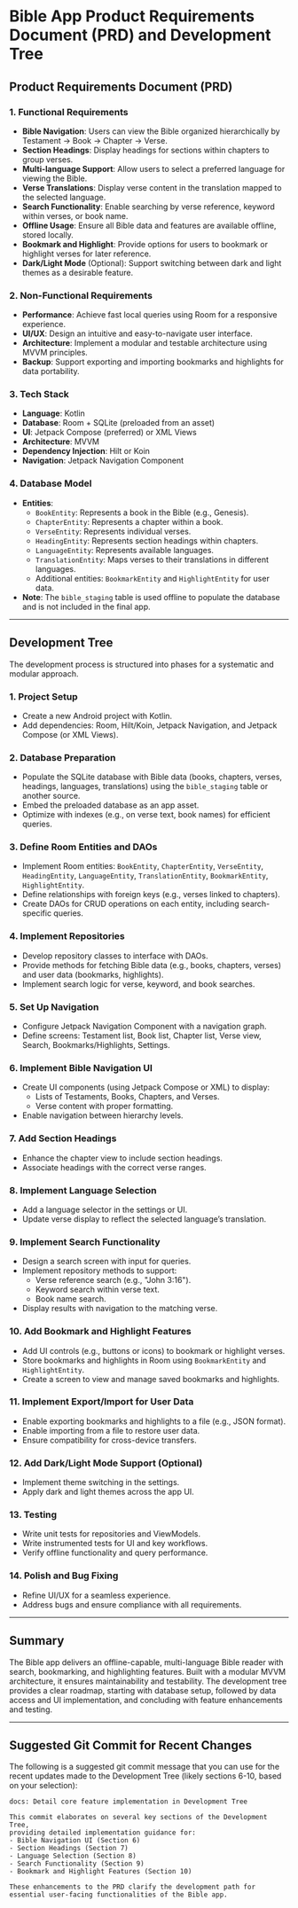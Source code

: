 # Bible App Product Requirements Document (PRD) and Development Tree

## Product Requirements Document (PRD)

### 1. Functional Requirements

- **Bible Navigation**: Users can view the Bible organized hierarchically by Testament → Book → Chapter → Verse.
- **Section Headings**: Display headings for sections within chapters to group verses.
- **Multi-language Support**: Allow users to select a preferred language for viewing the Bible.
- **Verse Translations**: Display verse content in the translation mapped to the selected language.
- **Search Functionality**: Enable searching by verse reference, keyword within verses, or book name.
- **Offline Usage**: Ensure all Bible data and features are available offline, stored locally.
- **Bookmark and Highlight**: Provide options for users to bookmark or highlight verses for later reference.
- **Dark/Light Mode** (Optional): Support switching between dark and light themes as a desirable feature.

### 2. Non-Functional Requirements

- **Performance**: Achieve fast local queries using Room for a responsive experience.
- **UI/UX**: Design an intuitive and easy-to-navigate user interface.
- **Architecture**: Implement a modular and testable architecture using MVVM principles.
- **Backup**: Support exporting and importing bookmarks and highlights for data portability.

### 3. Tech Stack

- **Language**: Kotlin
- **Database**: Room + SQLite (preloaded from an asset)
- **UI**: Jetpack Compose (preferred) or XML Views
- **Architecture**: MVVM
- **Dependency Injection**: Hilt or Koin
- **Navigation**: Jetpack Navigation Component

### 4. Database Model

- **Entities**:
  - `BookEntity`: Represents a book in the Bible (e.g., Genesis).
  - `ChapterEntity`: Represents a chapter within a book.
  - `VerseEntity`: Represents individual verses.
  - `HeadingEntity`: Represents section headings within chapters.
  - `LanguageEntity`: Represents available languages.
  - `TranslationEntity`: Maps verses to their translations in different languages.
  - Additional entities: `BookmarkEntity` and `HighlightEntity` for user data.
- **Note**: The `bible_staging` table is used offline to populate the database and is not included in the final app.

---

## Development Tree

The development process is structured into phases for a systematic and modular approach.

### 1. Project Setup

- Create a new Android project with Kotlin.
- Add dependencies: Room, Hilt/Koin, Jetpack Navigation, and Jetpack Compose (or XML Views).

### 2. Database Preparation

- Populate the SQLite database with Bible data (books, chapters, verses, headings, languages, translations) using the `bible_staging` table or another source.
- Embed the preloaded database as an app asset.
- Optimize with indexes (e.g., on verse text, book names) for efficient queries.

### 3. Define Room Entities and DAOs

- Implement Room entities: `BookEntity`, `ChapterEntity`, `VerseEntity`, `HeadingEntity`, `LanguageEntity`, `TranslationEntity`, `BookmarkEntity`, `HighlightEntity`.
- Define relationships with foreign keys (e.g., verses linked to chapters).
- Create DAOs for CRUD operations on each entity, including search-specific queries.

### 4. Implement Repositories

- Develop repository classes to interface with DAOs.
- Provide methods for fetching Bible data (e.g., books, chapters, verses) and user data (bookmarks, highlights).
- Implement search logic for verse, keyword, and book searches.

### 5. Set Up Navigation

- Configure Jetpack Navigation Component with a navigation graph.
- Define screens: Testament list, Book list, Chapter list, Verse view, Search, Bookmarks/Highlights, Settings.

### 6. Implement Bible Navigation UI

- Create UI components (using Jetpack Compose or XML) to display:
  - Lists of Testaments, Books, Chapters, and Verses.
  - Verse content with proper formatting.
- Enable navigation between hierarchy levels.

### 7. Add Section Headings

- Enhance the chapter view to include section headings.
- Associate headings with the correct verse ranges.

### 8. Implement Language Selection

- Add a language selector in the settings or UI.
- Update verse display to reflect the selected language’s translation.

### 9. Implement Search Functionality

- Design a search screen with input for queries.
- Implement repository methods to support:
  - Verse reference search (e.g., "John 3:16").
  - Keyword search within verse text.
  - Book name search.
- Display results with navigation to the matching verse.

### 10. Add Bookmark and Highlight Features

- Add UI controls (e.g., buttons or icons) to bookmark or highlight verses.
- Store bookmarks and highlights in Room using `BookmarkEntity` and `HighlightEntity`.
- Create a screen to view and manage saved bookmarks and highlights.

### 11. Implement Export/Import for User Data

- Enable exporting bookmarks and highlights to a file (e.g., JSON format).
- Enable importing from a file to restore user data.
- Ensure compatibility for cross-device transfers.

### 12. Add Dark/Light Mode Support (Optional)

- Implement theme switching in the settings.
- Apply dark and light themes across the app UI.

### 13. Testing

- Write unit tests for repositories and ViewModels.
- Write instrumented tests for UI and key workflows.
- Verify offline functionality and query performance.

### 14. Polish and Bug Fixing

- Refine UI/UX for a seamless experience.
- Address bugs and ensure compliance with all requirements.

---

## Summary

The Bible app delivers an offline-capable, multi-language Bible reader with search, bookmarking, and highlighting features. Built with a modular MVVM architecture, it ensures maintainability and testability. The development tree provides a clear roadmap, starting with database setup, followed by data access and UI implementation, and concluding with feature enhancements and testing.

---

## Suggested Git Commit for Recent Changes

The following is a suggested git commit message that you can use for the recent updates made to the Development Tree (likely sections 6-10, based on your selection):

```text
docs: Detail core feature implementation in Development Tree

This commit elaborates on several key sections of the Development Tree,
providing detailed implementation guidance for:
- Bible Navigation UI (Section 6)
- Section Headings (Section 7)
- Language Selection (Section 8)
- Search Functionality (Section 9)
- Bookmark and Highlight Features (Section 10)

These enhancements to the PRD clarify the development path for
essential user-facing functionalities of the Bible app.